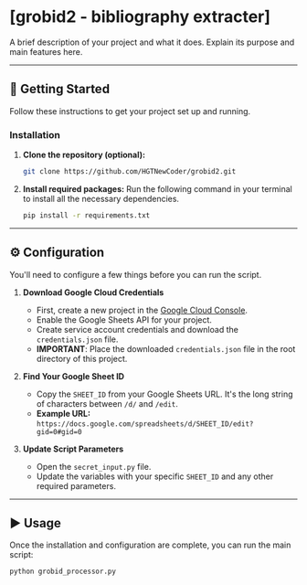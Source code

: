 # [grobid2 - bibliography extracter]

A brief description of your project and what it does. Explain its purpose and main features here.

***

## 🚀 Getting Started

Follow these instructions to get your project set up and running.

### **Installation**

1.  **Clone the repository (optional):**
    ```bash
    git clone https://github.com/HGTNewCoder/grobid2.git
    ```

2.  **Install required packages:**
    Run the following command in your terminal to install all the necessary dependencies.
    ```bash
    pip install -r requirements.txt
    ```

***

## ⚙️ Configuration

You'll need to configure a few things before you can run the script.

1.  **Download Google Cloud Credentials**
    * First, create a new project in the [Google Cloud Console](https://console.cloud.google.com/).
    * Enable the Google Sheets API for your project.
    * Create service account credentials and download the `credentials.json` file.
    * **IMPORTANT**: Place the downloaded `credentials.json` file in the root directory of this project.

2.  **Find Your Google Sheet ID**
    * Copy the `SHEET_ID` from your Google Sheets URL. It's the long string of characters between `/d/` and `/edit`.
    * **Example URL:** `https://docs.google.com/spreadsheets/d/SHEET_ID/edit?gid=0#gid=0`

3.  **Update Script Parameters**
    * Open the `secret_input.py` file.
    * Update the variables with your specific `SHEET_ID` and any other required parameters.

***

## ▶️ Usage

Once the installation and configuration are complete, you can run the main script:

```bash
python grobid_processor.py
